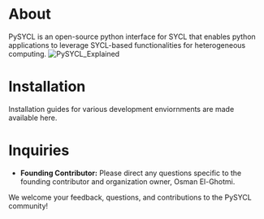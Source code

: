 # About
PySYCL is an open-source python interface for SYCL that enables python applications to leverage SYCL-based functionalities for heterogeneous computing.
![PySYCL_Explained](https://github.com/user-attachments/assets/edb402f8-5864-42c2-8ce3-1147ce0b48b8)

# Installation
Installation guides for various development enviornments are made available here.

# Inquiries
- **Founding Contributor:** Please direct any questions specific to the founding contributor and organization owner, Osman El-Ghotmi.

We welcome your feedback, questions, and contributions to the PySYCL community!
